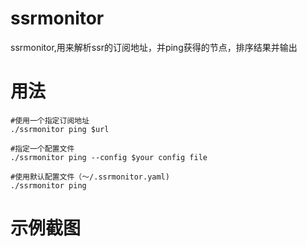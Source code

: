 # ssrmonitor

ssrmonitor,用来解析ssr的订阅地址，并ping获得的节点，排序结果并输出

# 用法

```
#使用一个指定订阅地址
./ssrmonitor ping $url

#指定一个配置文件
./ssrmonitor ping --config $your config file

#使用默认配置文件（～/.ssrmonitor.yaml)
./ssrmonitor ping
```

# 示例截图
